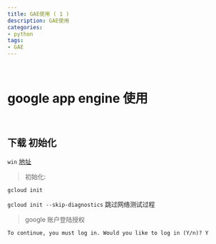 ```yaml
---
title: GAE使用 ( 1 )
description: GAE使用 
categories:
- python
tags:
- GAE
---
```


<br>

# google app engine 使用 

<br>

## 下载 初始化

`win` [地址](https://cloud.google.com/sdk/docs/quickstart-windows)

> 初始化:

`gcloud init`

`gcloud init --skip-diagnostics` 跳过网络测试过程

> google 账户登陆授权

`To continue, you must log in. Would you like to log in (Y/n)? Y`


## 
